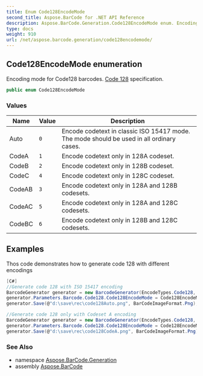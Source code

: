 ```yaml
---
title: Enum Code128EncodeMode
second_title: Aspose.BarCode for .NET API Reference
description: Aspose.BarCode.Generation.Code128EncodeMode enum. Encoding mode for Code128 barcodes. Code 128 specification
type: docs
weight: 910
url: /net/aspose.barcode.generation/code128encodemode/
---
```

## Code128EncodeMode enumeration

Encoding mode for Code128 barcodes. [Code 128](https://en.wikipedia.org/wiki/Code_128) specification.

```csharp
public enum Code128EncodeMode
```

### Values

| Name | Value | Description |
| --- | --- | --- |
| Auto | `0` | Encode codetext in classic ISO 15417 mode. The mode should be used in all ordinary cases. |
| CodeA | `1` | Encode codetext only in 128A codeset. |
| CodeB | `2` | Encode codetext only in 128B codeset. |
| CodeC | `4` | Encode codetext only in 128C codeset. |
| CodeAB | `3` | Encode codetext only in 128A and 128B codesets. |
| CodeAC | `5` | Encode codetext only in 128A and 128C codesets. |
| CodeBC | `6` | Encode codetext only in 128B and 128C codesets. |

## Examples

Thos code demonstrates how to generate code 128 with different encodings

```csharp
[C#]
//Generate code 128 with ISO 15417 encoding
BarcodeGenerator generator = new BarcodeGenerator(EncodeTypes.Code128, "ABCD1234567890");
generator.Parameters.Barcode.Code128.Code128EncodeMode = Code128EncodeMode.Auto;
generator.Save(@"d:\save\rec\code128Auto.png", BarCodeImageFormat.Png);

//Generate code 128 only with Codeset A encoding
BarcodeGenerator generator = new BarcodeGenerator(EncodeTypes.Code128, "ABCD1234567890");
generator.Parameters.Barcode.Code128.Code128EncodeMode = Code128EncodeMode.CodeA;
generator.Save(@"d:\save\rec\code128CodeA.png", BarCodeImageFormat.Png);
```

### See Also

* namespace [Aspose.BarCode.Generation](../../aspose.barcode.generation/)
* assembly [Aspose.BarCode](../../)


